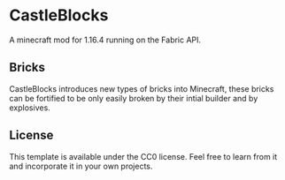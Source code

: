 # CastleBlocks
A minecraft mod for 1.16.4 running on the Fabric API.
## Bricks

CastleBlocks introduces new types of bricks into Minecraft, these bricks can be fortified to be only easily broken by their intial builder and by explosives.

## License

This template is available under the CC0 license. Feel free to learn from it and incorporate it in your own projects.
